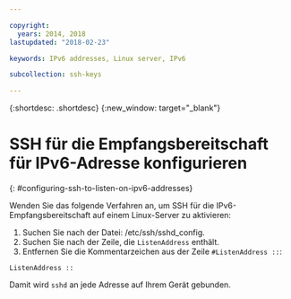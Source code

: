 ```yaml
---

copyright:
  years: 2014, 2018
lastupdated: "2018-02-23"

keywords: IPv6 addresses, Linux server, IPv6

subcollection: ssh-keys

---
```


{:shortdesc: .shortdesc}
{:new_window: target="_blank"}

# SSH für die Empfangsbereitschaft für IPv6-Adresse konfigurieren
{: #configuring-ssh-to-listen-on-ipv6-addresses}

Wenden Sie das folgende Verfahren an, um SSH für die IPv6-Empfangsbereitschaft auf einem Linux-Server zu aktivieren:
1. Suchen Sie nach der Datei: /etc/ssh/sshd_config.
2. Suchen Sie nach der Zeile, die `ListenAddress` enthält.
3. Entfernen Sie die Kommentarzeichen aus der Zeile `#ListenAddress ::`:
```
ListenAddress ::
```

Damit wird `sshd` an jede Adresse auf Ihrem Gerät gebunden.
